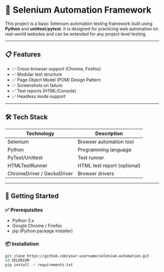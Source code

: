 # 🧪 Selenium Automation Framework

This project is a basic Selenium automation testing framework built using **Python** and **unittest**/**pytest**. It is designed for practicing web automation on real-world websites and can be extended for any project-level testing.

---

## 📋 Features

- ✅ Cross-browser support (Chrome, Firefox)
- ✅ Modular test structure
- ✅ Page Object Model (POM) Design Pattern
- ✅ Screenshots on failure
- ✅ Test reports (HTML/Console)
- ✅ Headless mode support

---

## 🛠 Tech Stack

| Technology     | Description               |
|----------------|---------------------------|
| Selenium       | Browser automation tool   |
| Python         | Programming language      |
| PyTest/Unittest| Test runner               |
| HTMLTestRunner | HTML test report (optional) |
| ChromeDriver / GeckoDriver | Browser drivers  |

---

## 🚀 Getting Started

### ✅ Prerequisites

- Python 3.x
- Google Chrome / Firefox
- pip (Python package installer)

### 📦 Installation

```bash
git clone https://github.com/your-username/selenium-automation.git
cd SELENIUM
pip install -r requirements.txt